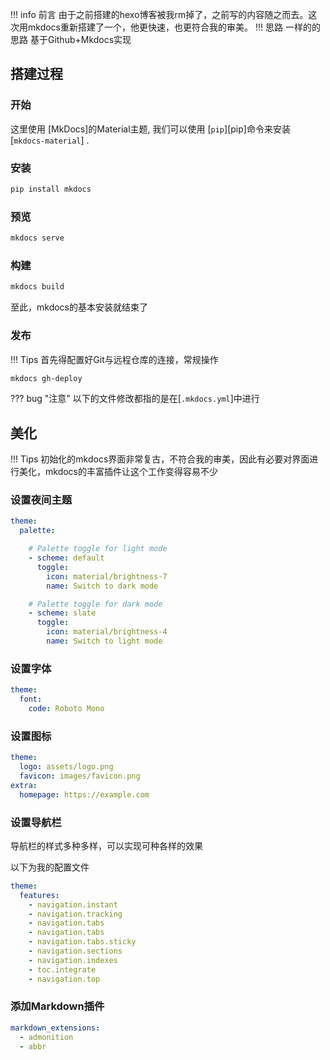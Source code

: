 
!!! info 前言
    由于之前搭建的hexo博客被我rm掉了，之前写的内容随之而去。这次用mkdocs重新搭建了一个，他更快速，也更符合我的审美。
!!! 思路
    一样的的思路 基于Github+Mkdocs实现



## 搭建过程
### 开始

这里使用 [MkDocs]的Material主题, 我们可以使用 [`pip`][pip]命令来安装 [`mkdocs-material`] .

### 安装
```sh
pip install mkdocs
```
### 预览
```sh
mkdocs serve
```
### 构建
```sh
mkdocs build
```
至此，mkdocs的基本安装就结束了

### 发布
!!! Tips
    首先得配置好Git与远程仓库的连接，常规操作
```sh
mkdocs gh-deploy
```
??? bug "注意"
    以下的文件修改都指的是在[`.mkdocs.yml`]中进行
## 美化
!!! Tips
    初始化的mkdocs界面非常复古，不符合我的审美，因此有必要对界面进行美化，mkdocs的丰富插件让这个工作变得容易不少

### 设置夜间主题
```yaml
theme:
  palette: 

    # Palette toggle for light mode
    - scheme: default
      toggle:
        icon: material/brightness-7 
        name: Switch to dark mode

    # Palette toggle for dark mode
    - scheme: slate
      toggle:
        icon: material/brightness-4
        name: Switch to light mode

```

### 设置字体

```yaml
theme:
  font:
    code: Roboto Mono
```
### 设置图标

```yaml
theme:
  logo: assets/logo.png
  favicon: images/favicon.png
extra:
  homepage: https://example.com
```
### 设置导航栏
导航栏的样式多种多样，可以实现可种各样的效果

以下为我的配置文件

```yaml
theme:
  features:
    - navigation.instant
    - navigation.tracking
    - navigation.tabs
    - navigation.tabs
    - navigation.tabs.sticky
    - navigation.sections
    - navigation.indexes
    - toc.integrate
    - navigation.top
```

### 添加Markdown插件

```yaml
markdown_extensions:
  - admonition
  - abbr
```
